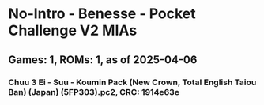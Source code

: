 # No-Intro - Benesse - Pocket Challenge V2 MIAs
## Games: 1, ROMs: 1, as of 2025-04-06

### Chuu 3 Ei - Suu - Koumin Pack (New Crown, Total English Taiou Ban) (Japan) (5FP303).pc2, CRC: 1914e63e
